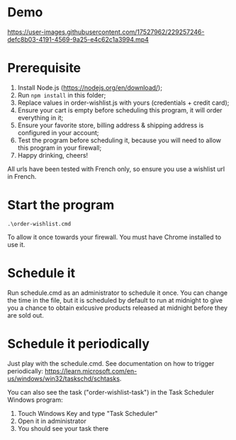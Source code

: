# Demo

https://user-images.githubusercontent.com/17527962/229257246-defc8b03-4191-4569-9a25-e4c62c1a3994.mp4

# Prerequisite

1. Install Node.js (https://nodejs.org/en/download/);
2. Run `npm install` in this folder;
3. Replace values in order-wishlist.js with yours (credentials + credit card);
4. Ensure your cart is empty before scheduling this program, it will order everything in it;
5. Ensure your favorite store, billing address & shipping address is configured in your account;
6. Test the program before scheduling it, because you will need to allow this program in your firewall;
7. Happy drinking, cheers!

All urls have been tested with French only, so ensure you use a wishlist url in French.

# Start the program

    .\order-wishlist.cmd

To allow it once towards your firewall. You must have Chrome installed to use it.

# Schedule it

Run schedule.cmd as an administrator to schedule it once. You can change the time in the file, but it is scheduled by default to
run at midnight to give you a chance to obtain exlcusive products released at midnight before they are sold out.

# Schedule it periodically

Just play with the schedule.cmd. See documentation on how to trigger periodically:
https://learn.microsoft.com/en-us/windows/win32/taskschd/schtasks.

You can also see the task ("order-wishlist-task") in the Task Scheduler Windows program:
1. Touch Windows Key and type "Task Scheduler"
2. Open it in administrator
3. You should see your task there

